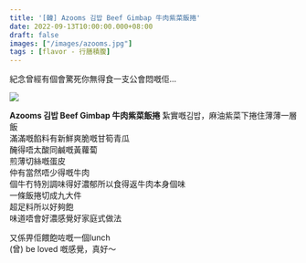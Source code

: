 ```yaml
---
title: '[韓] Azooms 김밥 Beef Gimbap 牛肉紫菜飯捲'
date: 2022-09-13T10:00:00.000+08:00
draft: false
images: ["/images/azooms.jpg"]
tags : [flavor - 行膳積腹]
---
```


紀念曾經有個會驚死你無得食一支公會悶嘅佢...  

![](/images/azooms.jpg)

**Azooms 김밥 Beef Gimbap 牛肉紫菜飯捲**
紮實嘅김밥，麻油紫菜下捲住薄薄一層飯  
滿滿嘅餡料有新鮮爽脆嘅甘筍青瓜  
醃得唔太酸同鹹嘅黃蘿蔔  
煎薄切絲嘅蛋皮  
仲有當然唔少得嘅牛肉  
個牛冇特別調味得好濃郁所以食得返牛肉本身個味  
一條飯捲切成九大件  
超足料所以好夠飽  
味道唔會好濃感覺好家庭式做法  
  
又係畀佢餵飽咗嘅一個lunch  
(曾) be loved 嘅感覺，真好～  
